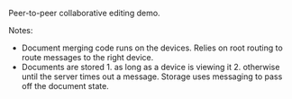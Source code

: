 Peer-to-peer collaborative editing demo.

Notes:

- Document merging code runs on the devices. Relies on root routing to route messages to the right device.
- Documents are stored 1. as long as a device is viewing it 2. otherwise until the server times out a message. Storage uses messaging to pass off the document state.
